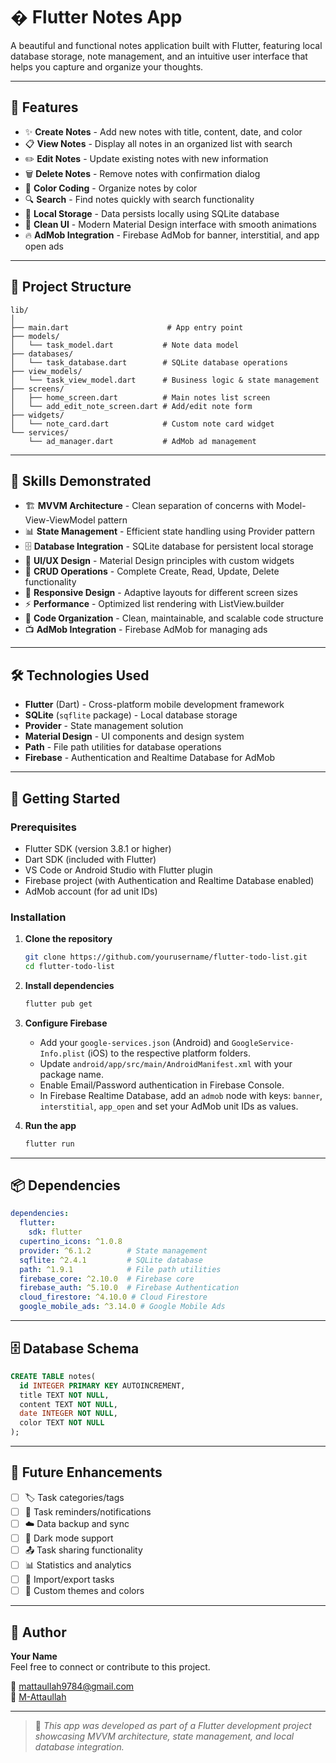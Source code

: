 # �️ Flutter Notes App

A beautiful and functional notes application built with Flutter, featuring local database storage, note management, and an intuitive user interface that helps you capture and organize your thoughts.

---


## 🚀 Features

- ✨ **Create Notes** - Add new notes with title, content, date, and color
- 📋 **View Notes** - Display all notes in an organized list with search
- ✏️ **Edit Notes** - Update existing notes with new information
- 🗑️ **Delete Notes** - Remove notes with confirmation dialog
- 🎨 **Color Coding** - Organize notes by color
- 🔍 **Search** - Find notes quickly with search functionality
- 💾 **Local Storage** - Data persists locally using SQLite database
- 🎨 **Clean UI** - Modern Material Design interface with smooth animations
- 🔥 **AdMob Integration** - Firebase AdMob for banner, interstitial, and app open ads

---



## 📂 Project Structure

```
lib/
│
├── main.dart                      # App entry point
├── models/
│   └── task_model.dart           # Note data model
├── databases/
│   └── task_database.dart        # SQLite database operations
├── view_models/
│   └── task_view_model.dart      # Business logic & state management
├── screens/
│   ├── home_screen.dart          # Main notes list screen
│   └── add_edit_note_screen.dart # Add/edit note form
├── widgets/
│   └── note_card.dart            # Custom note card widget
└── services/
    └── ad_manager.dart           # AdMob ad management
```

---

## 🧠 Skills Demonstrated

- 🏗️ **MVVM Architecture** - Clean separation of concerns with Model-View-ViewModel pattern
- 📊 **State Management** - Efficient state handling using Provider pattern
- 🗄️ **Database Integration** - SQLite database for persistent local storage
- 🎨 **UI/UX Design** - Material Design principles with custom widgets
- 🔄 **CRUD Operations** - Complete Create, Read, Update, Delete functionality
- 📱 **Responsive Design** - Adaptive layouts for different screen sizes
- ⚡ **Performance** - Optimized list rendering with ListView.builder
- 🧪 **Code Organization** - Clean, maintainable, and scalable code structure
- 📺 **AdMob Integration** - Firebase AdMob for managing ads

---

## 🛠 Technologies Used

- **Flutter** (Dart) - Cross-platform mobile development framework
- **SQLite** (`sqflite` package) - Local database storage
- **Provider** - State management solution
- **Material Design** - UI components and design system
- **Path** - File path utilities for database operations
- **Firebase** - Authentication and Realtime Database for AdMob

---

## 🚀 Getting Started

### Prerequisites
- Flutter SDK (version 3.8.1 or higher)
- Dart SDK (included with Flutter)
- VS Code or Android Studio with Flutter plugin
- Firebase project (with Authentication and Realtime Database enabled)
- AdMob account (for ad unit IDs)

### Installation
1. **Clone the repository**
   ```bash
   git clone https://github.com/yourusername/flutter-todo-list.git
   cd flutter-todo-list
   ```

2. **Install dependencies**
   ```bash
   flutter pub get
   ```

3. **Configure Firebase**
   - Add your `google-services.json` (Android) and `GoogleService-Info.plist` (iOS) to the respective platform folders.
   - Update `android/app/src/main/AndroidManifest.xml` with your package name.
   - Enable Email/Password authentication in Firebase Console.
   - In Firebase Realtime Database, add an `admob` node with keys: `banner`, `interstitial`, `app_open` and set your AdMob unit IDs as values.

4. **Run the app**
   ```bash
   flutter run
   ```

---

## 📦 Dependencies

```yaml
dependencies:
  flutter:
    sdk: flutter
  cupertino_icons: ^1.0.8
  provider: ^6.1.2        # State management
  sqflite: ^2.4.1         # SQLite database
  path: ^1.9.1            # File path utilities
  firebase_core: ^2.10.0  # Firebase core
  firebase_auth: ^5.10.0  # Firebase Authentication
  cloud_firestore: ^4.10.0 # Cloud Firestore
  google_mobile_ads: ^3.14.0 # Google Mobile Ads
```

---


## 🗄️ Database Schema

```sql
CREATE TABLE notes(
  id INTEGER PRIMARY KEY AUTOINCREMENT,
  title TEXT NOT NULL,
  content TEXT NOT NULL,
  date INTEGER NOT NULL,
  color TEXT NOT NULL
);
```

---

## 🎯 Future Enhancements

- [ ] 🏷️ Task categories/tags
- [ ] 🔔 Task reminders/notifications
- [ ] ☁️ Data backup and sync
- [ ] 🌙 Dark mode support
- [ ] 📤 Task sharing functionality
- [ ] 📊 Statistics and analytics
- [ ] 📁 Import/export tasks
- [ ] 🎨 Custom themes and colors

---

## 🙌 Author

**Your Name**  
Feel free to connect or contribute to this project.

📧 [mattaullah9784@gmail.com](mattaullah9784@gmail.com)  
🔗 [M-Attaullah](https://github.com/M-Attaullah)

---

> 📌 *This app was developed as part of a Flutter development project showcasing MVVM architecture, state management, and local database integration.*
